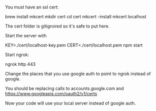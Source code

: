 You must have an ssl cert:

brew install mkcert
mkdir cert
cd cert
mkcert -install
mkcert localhost

The cert folder is gitignored so it's safe to put here.

Start the server with 

KEY=./cert/localhost-key.pem CERT=./cert/localhost.pem npm start

Start ngrok:

ngrok http 443

Change the places that you use google auth to point to ngrok instead of google.

You should be replacing calls to accounts.google.com and https://www.googleapis.com/oauth2/v1/certs

Now your code will use your local server instead of google auth.